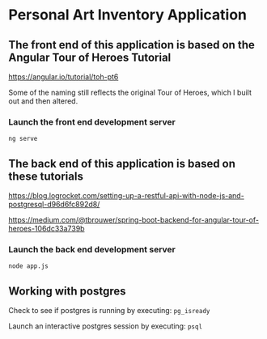 # Personal Art Inventory Application

## The front end of this application is based on the Angular Tour of Heroes Tutorial

<https://angular.io/tutorial/toh-pt6>

Some of the naming still reflects the original Tour of Heroes, which I built out and then altered.

### Launch the front end development server

`ng serve`

## The back end of this application is based on these tutorials

<https://blog.logrocket.com/setting-up-a-restful-api-with-node-js-and-postgresql-d96d6fc892d8/>

<https://medium.com/@tbrouwer/spring-boot-backend-for-angular-tour-of-heroes-106dc33a739b>

### Launch the back end development server

`node app.js`

## Working with postgres

Check to see if postgres is running by executing:
`pg_isready`

Launch an interactive postgres session by executing:
`psql`
